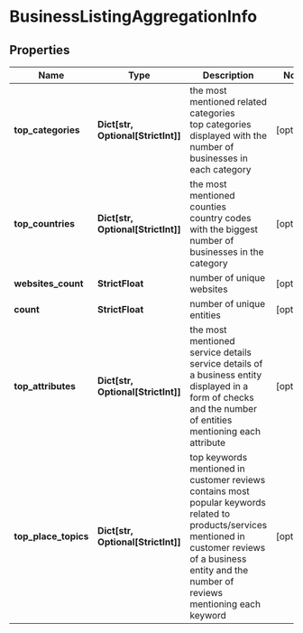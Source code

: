 # BusinessListingAggregationInfo


## Properties

| Name | Type | Description | Notes |
|------------ | ------------- | ------------- | -------------|
**top_categories** | **Dict[str, Optional[StrictInt]]** | the most mentioned related categories<br>top categories displayed with the number of businesses in each category |[optional]|
**top_countries** | **Dict[str, Optional[StrictInt]]** | the most mentioned counties<br>country codes with the biggest number of businesses in the category |[optional]|
**websites_count** | **StrictFloat** | number of unique websites |[optional]|
**count** | **StrictFloat** | number of unique entities |[optional]|
**top_attributes** | **Dict[str, Optional[StrictInt]]** | the most mentioned service details<br>service details of a business entity displayed in a form of checks and the number of entities mentioning each attribute |[optional]|
**top_place_topics** | **Dict[str, Optional[StrictInt]]** | top keywords mentioned in customer reviews<br>contains most popular keywords related to products/services mentioned in customer reviews of a business entity and the number of reviews mentioning each keyword |[optional]|